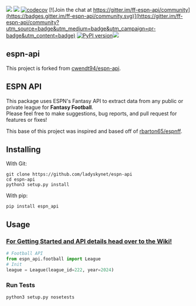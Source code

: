![](https://github.com/cwendt94/espn-api/workflows/Espn%20API/badge.svg)
![](https://github.com/cwendt94/espn-api/workflows/Espn%20API%20Integration%20Test/badge.svg) [![codecov](https://codecov.io/gh/cwendt94/espn-api/branch/master/graphs/badge.svg)](https://codecov.io/gh/cwendt94/espn-api) [![Join the chat at https://gitter.im/ff-espn-api/community](https://badges.gitter.im/ff-espn-api/community.svg)](https://gitter.im/ff-espn-api/community?utm_source=badge&utm_medium=badge&utm_campaign=pr-badge&utm_content=badge) [![PyPI version](https://badge.fury.io/py/espn-api.svg)](https://badge.fury.io/py/espn-api)<a target="_blank" href="https://www.python.org/downloads/" title="Python version"><img src="https://img.shields.io/badge/python-%3E=_3.8-teal.svg"></a>

## espn-api
This project is forked from [cwendt94/espn-api](https://github.com/cwendt94/espn-api).

## ESPN API
This package uses ESPN's Fantasy API to extract data from any public or private league for **Fantasy Football**.  
Please feel free to make suggestions, bug reports, and pull request for features or fixes!

This base of this project was inspired and based off of [rbarton65/espnff](https://github.com/rbarton65/espnff).

## Installing
With Git:
```
git clone https://github.com/ladyskynet/espn-api
cd espn-api
python3 setup.py install
```
With pip:
```
pip install espn_api
```

## Usage
### [For Getting Started and API details head over to the Wiki!](https://github.com/cwendt94/espn-api/wiki)
```python
# Football API
from espn_api.football import League
# Init
league = League(league_id=222, year=2024)
```

### Run Tests
```
python3 setup.py nosetests
```